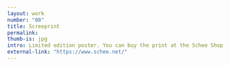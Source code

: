 ```yaml
---
layout: work
number: "08"
title: Screeprint
permalink: 
thumb-is: jpg
intro: Limited edition poster. You can buy the print at the Schee Shop in Berlin and Köln. Or contact me directly.
external-link: "https://www.schee.net/"
---
```



